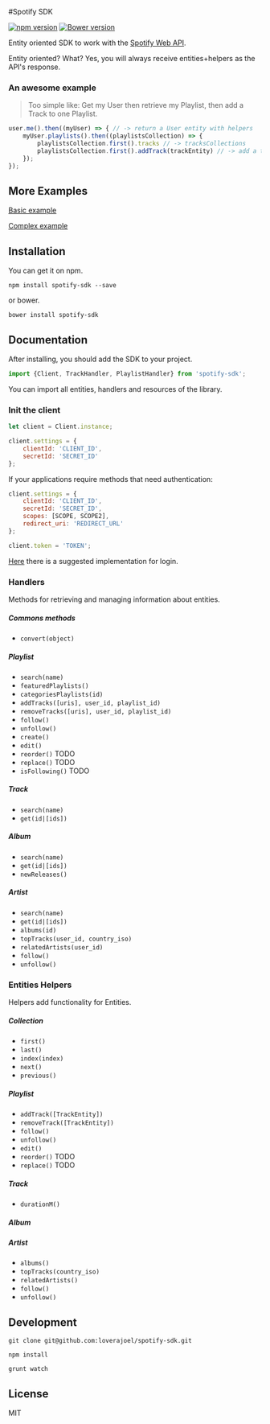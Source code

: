 #Spotify SDK

[![npm version](https://badge.fury.io/js/spotify-sdk.svg)](http://badge.fury.io/js/spotify-sdk)
[![Bower version](https://badge.fury.io/bo/spotify-sdk.svg)](http://badge.fury.io/bo/spotify-sdk)

Entity oriented SDK to work with the [Spotify Web API](https://developer.spotify.com/web-api/).

Entity oriented? What? Yes, you will always receive entities+helpers as the API's response.

### An awesome example

> Too simple like: Get my User then retrieve my Playlist, then add a Track to one Playlist.

```javascript
user.me().then((myUser) => { // -> return a User entity with helpers
    myUser.playlists().then((playlistsCollection) => {
        playlistsCollection.first().tracks // -> tracksCollections
        playlistsCollection.first().addTrack(trackEntity) // -> add a track to the playlist
    });
});
```

## More Examples

[Basic example](https://github.com/loverajoel/spotify-sdk/blob/master/examples/basic.js)

[Complex example](https://github.com/loverajoel/spotify-sdk/blob/master/examples/oauth.js)

## Installation

You can get it on npm.

`npm install spotify-sdk --save`

or bower.

`bower install spotify-sdk`


## Documentation

After installing, you should add the SDK to your project.

```javascript
import {Client, TrackHandler, PlaylistHandler} from 'spotify-sdk';
```

You can import all entities, handlers and resources of the library.

### Init the client

```javascript
let client = Client.instance;

client.settings = {
    clientId: 'CLIENT_ID',
    secretId: 'SECRET_ID'
};
```

If your applications require methods that need authentication:

```javascript
client.settings = {
    clientId: 'CLIENT_ID',
    secretId: 'SECRET_ID',
    scopes: [SCOPE, SCOPE2],
    redirect_uri: 'REDIRECT_URL'
};

client.token = 'TOKEN';
```
[Here](examples/oauth.js) there is a suggested implementation for login.

### Handlers

Methods for retrieving and managing information about entities.

##### Commons methods

* `convert(object)`

##### Playlist

* `search(name)`
* `featuredPlaylists()`
* `categoriesPlaylists(id)`
* `addTracks([uris], user_id, playlist_id)`
* `removeTracks([uris], user_id, playlist_id)`
* `follow()`
* `unfollow()`
* `create()`
* `edit()`
* `reorder()` TODO
* `replace()` TODO
* `isFollowing()` TODO

##### Track

* `search(name)`
* `get(id|[ids])`

##### Album

* `search(name)`
* `get(id|[ids])`
* `newReleases()`

##### Artist

* `search(name)`
* `get(id|[ids])`
* `albums(id)`
* `topTracks(user_id, country_iso)`
* `relatedArtists(user_id)`
* `follow()`
* `unfollow()`

### Entities Helpers

Helpers add functionality for Entities.

##### Collection

* `first()`
* `last()`
* `index(index)`
* `next()`
* `previous()`

##### Playlist

* `addTrack([TrackEntity])`
* `removeTrack([TrackEntity])`
* `follow()`
* `unfollow()`
* `edit()`
* `reorder()` TODO
* `replace()` TODO

##### Track

* `durationM()`

##### Album

##### Artist

* `albums()`
* `topTracks(country_iso)`
* `relatedArtists()`
* `follow()`
* `unfollow()`

## Development

`git clone git@github.com:loverajoel/spotify-sdk.git`

`npm install`

`grunt watch`

## License

MIT
